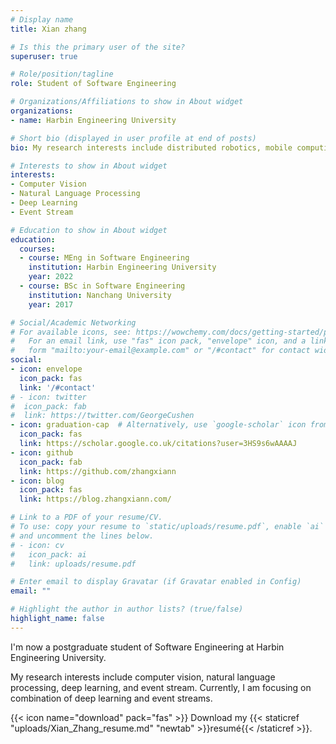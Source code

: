 ```yaml
---
# Display name
title: Xian zhang

# Is this the primary user of the site?
superuser: true

# Role/position/tagline
role: Student of Software Engineering

# Organizations/Affiliations to show in About widget
organizations:
- name: Harbin Engineering University

# Short bio (displayed in user profile at end of posts)
bio: My research interests include distributed robotics, mobile computing and programmable matter.

# Interests to show in About widget
interests:
- Computer Vision
- Natural Language Processing
- Deep Learning
- Event Stream

# Education to show in About widget
education:
  courses:
  - course: MEng in Software Engineering
    institution: Harbin Engineering University
    year: 2022
  - course: BSc in Software Engineering
    institution: Nanchang University
    year: 2017

# Social/Academic Networking
# For available icons, see: https://wowchemy.com/docs/getting-started/page-builder/#icons
#   For an email link, use "fas" icon pack, "envelope" icon, and a link in the
#   form "mailto:your-email@example.com" or "/#contact" for contact widget.
social:
- icon: envelope
  icon_pack: fas
  link: '/#contact'
# - icon: twitter
#  icon_pack: fab
#  link: https://twitter.com/GeorgeCushen
- icon: graduation-cap  # Alternatively, use `google-scholar` icon from `ai` icon pack
  icon_pack: fas
  link: https://scholar.google.co.uk/citations?user=3HS9s6wAAAAJ
- icon: github
  icon_pack: fab
  link: https://github.com/zhangxiann
- icon: blog
  icon_pack: fas
  link: https://blog.zhangxiann.com/

# Link to a PDF of your resume/CV.
# To use: copy your resume to `static/uploads/resume.pdf`, enable `ai` icons in `params.toml`, 
# and uncomment the lines below.
# - icon: cv
#   icon_pack: ai
#   link: uploads/resume.pdf

# Enter email to display Gravatar (if Gravatar enabled in Config)
email: ""

# Highlight the author in author lists? (true/false)
highlight_name: false
---
```


I'm now a postgraduate student of Software Engineering at Harbin Engineering University.

My research interests include computer vision, natural language processing, deep learning, and event stream. Currently, I am focusing on combination of deep learning and event streams.

{{< icon name="download" pack="fas" >}} Download my {{< staticref "uploads/Xian_Zhang_resume.md" "newtab" >}}resumé{{< /staticref >}}.
